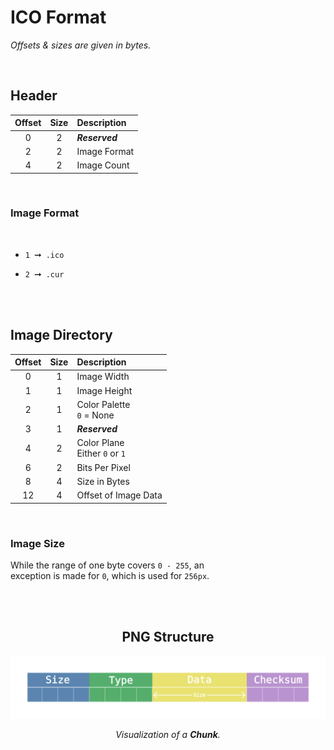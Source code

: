 
# ICO Format

*Offsets & sizes are given in bytes.*

<br>

## Header

| Offset | Size | Description
|:------:|:----:|:------------
| 0 | 2 | ***Reserved***
| 2 | 2 | Image Format
| 4 | 2 | Image Count

<br>

### Image Format

<br>

-   `1`  ➞  `.ico`

-   `2`  ➞  `.cur`

<br>
<br>

## Image Directory

| Offset | Size | Description 
|:------:|:----:|:------------
|  0 | 1 | Image Width
|  1 | 1 | Image Height
|  2 | 1 | Color Palette <br> `0` = None
|  3 | 1 | ***Reserved***
|  4 | 2 | Color Plane <br> Either `0` or `1`
|  6 | 2 | Bits Per Pixel
|  8 | 4 | Size in Bytes
| 12 | 4 | Offset of Image Data

<br>

### Image Size

While the range of one byte covers `0 - 255`, an <br>
exception is made for `0`, which is used for `256px`.

<br>
<br>

<div align = center>

## PNG Structure

[![Chunk]][#]

*Visualization of a **Chunk**.*

</div>

<br>


<!----------------------------------------------------------------------------->

[#]: #

[Chunk]: ../Assets/Chunk.png
